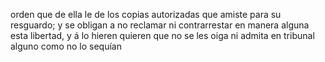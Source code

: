 orden que de ella le de los copias autorizadas que amiste para su resguardo; y se obligan a no reclamar ni contrarrestar en manera alguna esta libertad, y á lo hieren quieren que no se les oiga ni admita en tribunal alguno como no lo sequían